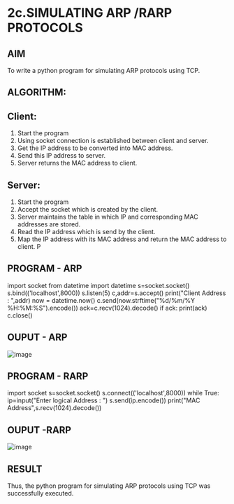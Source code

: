 # 2c.SIMULATING ARP /RARP PROTOCOLS
## AIM
To write a python program for simulating ARP protocols using TCP.
## ALGORITHM:
## Client:
1. Start the program
2. Using socket connection is established between client and server.
3. Get the IP address to be converted into MAC address.
4. Send this IP address to server.
5. Server returns the MAC address to client.
## Server:
1. Start the program
2. Accept the socket which is created by the client.
3. Server maintains the table in which IP and corresponding MAC addresses are
stored.
4. Read the IP address which is send by the client.
5. Map the IP address with its MAC address and return the MAC address to client.
P
## PROGRAM - ARP
import socket
from datetime import datetime
s=socket.socket()
s.bind(('localhost',8000))
s.listen(5)
c,addr=s.accept()
print("Client Address : ",addr)
now = datetime.now()
c.send(now.strftime("%d/%m/%Y %H:%M:%S").encode())
ack=c.recv(1024).decode()
if ack:
 print(ack)
c.close()

## OUPUT - ARP
![image](https://github.com/HareeshrajaR/2c.ARP_RARP_PROTOCOLS/assets/144870459/c381ca5a-14fe-471f-a383-dbbaaa865c06)

## PROGRAM - RARP
import socket
s=socket.socket()
s.connect(('localhost',8000))
while True:
 ip=input("Enter logical Address : ")
 s.send(ip.encode())
 print("MAC Address",s.recv(1024).decode())

## OUPUT -RARP
![image](https://github.com/HareeshrajaR/2c.ARP_RARP_PROTOCOLS/assets/144870459/321060c4-96a0-4c50-a2e7-e755bb664032)

## RESULT
Thus, the python program for simulating ARP protocols using TCP was successfully 
executed.
